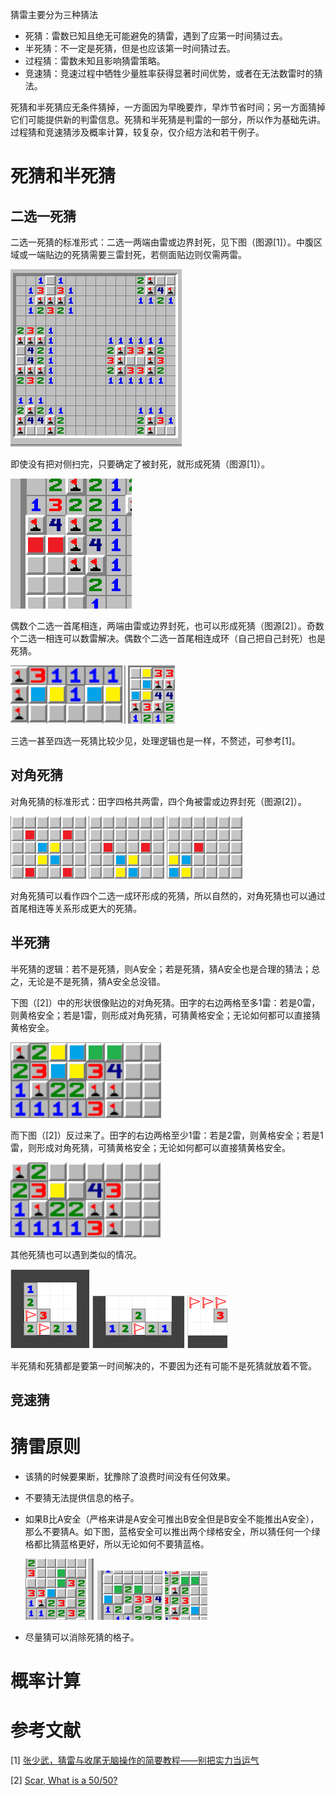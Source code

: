 猜雷主要分为三种猜法
- 死猜：雷数已知且绝无可能避免的猜雷，遇到了应第一时间猜过去。
- 半死猜：不一定是死猜，但是也应该第一时间猜过去。
- 过程猜：雷数未知且影响猜雷策略。
- 竞速猜：竞速过程中牺牲少量胜率获得显著时间优势，或者在无法数雷时的猜法。

死猜和半死猜应无条件猜掉，一方面因为早晚要炸，早炸节省时间；另一方面猜掉它们可能提供新的判雷信息。死猜和半死猜是判雷的一部分，所以作为基础先讲。过程猜和竞速猜涉及概率计算，较复杂，仅介绍方法和若干例子。

# 死猜和半死猜

## 二选一死猜

二选一死猜的标准形式：二选一两端由雷或边界封死，见下图（图源[1]）。中腹区域或一端贴边的死猜需要三雷封死，若侧面贴边则仅需两雷。

![](https://github.com/putianyi889/Minesweeper-makes-me-happy/raw/main/wiki/images/guessing-zsw/1.png)

即使没有把对侧扫完，只要确定了被封死，就形成死猜（图源[1]）。

![](https://github.com/putianyi889/Minesweeper-makes-me-happy/raw/main/wiki/images/guessing-zsw/3.png)

偶数个二选一首尾相连，两端由雷或边界封死，也可以形成死猜（图源[2]）。奇数个二选一相连可以数雷解决。偶数个二选一首尾相连成环（自己把自己封死）也是死猜。

![](https://github.com/putianyi889/Minesweeper-makes-me-happy/raw/main/wiki/images/what-is-a-50-50/P1%20Extended%20explained.png)
![](https://github.com/putianyi889/Minesweeper-makes-me-happy/raw/main/wiki/images/what-is-a-50-50/6%20cell%202.png)

三选一甚至四选一死猜比较少见，处理逻辑也是一样，不赘述，可参考[1]。

## 对角死猜
对角死猜的标准形式：田字四格共两雷，四个角被雷或边界封死（图源[2]）。

![](https://github.com/putianyi889/Minesweeper-makes-me-happy/raw/main/wiki/images/what-is-a-50-50/P2%20Full.png)
![](https://github.com/putianyi889/Minesweeper-makes-me-happy/raw/main/wiki/images/what-is-a-50-50/P2%20Wall.png)
![](https://github.com/putianyi889/Minesweeper-makes-me-happy/raw/main/wiki/images/what-is-a-50-50/P2%20Corner.png)

对角死猜可以看作四个二选一成环形成的死猜，所以自然的，对角死猜也可以通过首尾相连等关系形成更大的死猜。

## 半死猜
半死猜的逻辑：若不是死猜，则A安全；若是死猜，猜A安全也是合理的猜法；总之，无论是不是死猜，猜A安全总没错。

下图（[2]）中的形状很像贴边的对角死猜。田字的右边两格至多1雷：若是0雷，则黄格安全；若是1雷，则形成对角死猜，可猜黄格安全；无论如何都可以直接猜黄格安全。

![](https://github.com/putianyi889/Minesweeper-makes-me-happy/raw/main/wiki/images/what-is-a-50-50/Pseudo%205050%201-3.png)

而下图（[2]）反过来了。田字的右边两格至少1雷：若是2雷，则黄格安全；若是1雷，则形成对角死猜，可猜黄格安全；无论如何都可以直接猜黄格安全。

![](https://github.com/putianyi889/Minesweeper-makes-me-happy/raw/main/wiki/images/what-is-a-50-50/Pseudo%205050%203.png)

其他死猜也可以遇到类似的情况。

![](https://github.com/putianyi889/Minesweeper-makes-me-happy/raw/main/wiki/images/guessing/1.png)
![](https://github.com/putianyi889/Minesweeper-makes-me-happy/raw/main/wiki/images/guessing/2.png)
![](https://github.com/putianyi889/Minesweeper-makes-me-happy/raw/main/wiki/images/guessing/3.png)

半死猜和死猜都是要第一时间解决的，不要因为还有可能不是死猜就放着不管。

## 竞速猜

# 猜雷原则
- 该猜的时候要果断，犹豫除了浪费时间没有任何效果。
- 不要猜无法提供信息的格子。
- 如果B比A安全（严格来讲是A安全可推出B安全但是B安全不能推出A安全），那么不要猜A。如下图，蓝格安全可以推出两个绿格安全，所以猜任何一个绿格都比猜蓝格更好，所以无论如何不要猜蓝格。

  ![](https://github.com/putianyi889/Minesweeper-makes-me-happy/raw/main/wiki/images/guessing/4.png)
  ![](https://github.com/putianyi889/Minesweeper-makes-me-happy/raw/main/wiki/images/guessing/5.png)
  ![](https://github.com/putianyi889/Minesweeper-makes-me-happy/raw/main/wiki/images/guessing/6.png)
- 尽量猜可以消除死猜的格子。

# 概率计算

# 参考文献

[1] [张少武，猜雷与收尾无脑操作的简要教程——别把实力当运气](https://github.com/putianyi889/Minesweeper-makes-me-happy/wiki/%E7%8C%9C%E9%9B%B7%E4%B8%8E%E6%94%B6%E5%B0%BE%E6%97%A0%E8%84%91%E6%93%8D%E4%BD%9C%E7%9A%84%E7%AE%80%E8%A6%81%E6%95%99%E7%A8%8B%E2%80%94%E2%80%94%E5%88%AB%E6%8A%8A%E5%AE%9E%E5%8A%9B%E5%BD%93%E8%BF%90%E6%B0%94)

[2] [Scar, What is a 50/50?](https://github.com/putianyi889/Minesweeper-makes-me-happy/wiki/%E4%BB%80%E4%B9%88%E6%98%AF%E6%AD%BB%E7%8C%9C%EF%BC%9F)